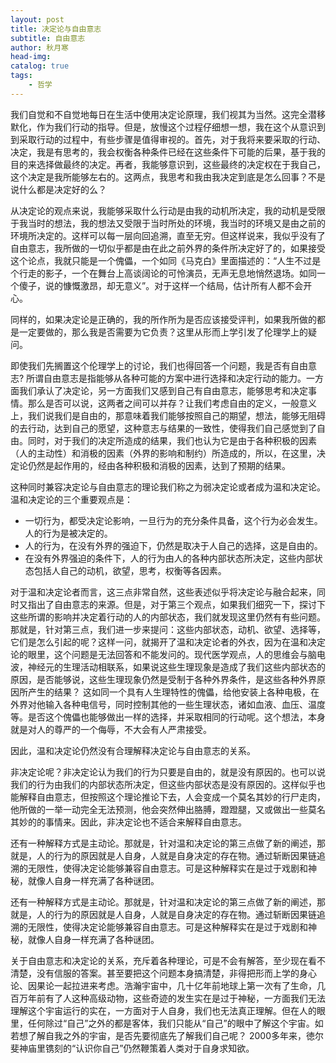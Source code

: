 ```yaml
---
layout: post
title: 决定论与自由意志
subtitle: 自由意志
author: 秋月寒
head-img: 
catalog: true
tags:
    - 哲学
---
```


我们自觉和不自觉地每日在生活中使用决定论原理，我们视其为当然。这完全潜移默化，作为我们行动的指导。但是，放慢这个过程仔细想一想，我在这个从意识到到采取行动的过程中，有些步骤是值得审视的。首先，对于我将来要采取的行动、决定，我是有思考的，我会权衡各种条件已经在这些条件下可能的后果，基于我的目的来选择做最终的决定。再者，我能够意识到，这些最终的决定权在于我自己，这个决定是我所能够左右的。这两点，我思考和我由我决定到底是怎么回事？不是说什么都是决定好的么？

从决定论的观点来说，我能够采取什么行动是由我的动机所决定，我的动机是受限于我当时的想法，我的想法又受限于当时所处的环境，我当时的环境又是由之前的环境所决定的。这样可以每一层向回追溯，直至无穷。但这样说来，我似乎没有了自由意志，我所做的一切似乎都是由在此之前外界的条件所决定好了的，如果接受这个论点，我就只能是一个傀儡，一个如同《马克白》里面描述的：“人生不过是个行走的影子，一个在舞台上高谈阔论的可怜演员，无声无息地悄然退场。如同一个傻子，说的慷慨激昂，却无意义”。对于这样一个结局，估计所有人都不会开心。

同样的，如果决定论是正确的，我的所作所为是否应该接受评判，如果我所做的都是一定要做的，那么我是否需要为它负责？这里从形而上学引发了伦理学上的疑问。

即使我们先搁置这个伦理学上的讨论，我们也得回答一个问题，我是否有自由意志? 所谓自由意志是指能够从各种可能的方案中进行选择和决定行动的能力。一方面我们承认了决定论，另一方面我们又感到自己有自由意志，能够思考和决定事情。那么是否可以说，这两者之间可以并存？让我们考虑自由的定义，一般意义上，我们说我们是自由的，那意味着我们能够按照自己的期望，想法，能够无阻碍的去行动，达到自己的愿望，这种意志与结果的一致性，使得我们自己感觉到了自由。同时，对于我们的决定所造成的结果，我们也认为它是由于各种积极的因素（人的主动性）和消极的因素（外界的影响和制约）所造成的，所以，在这里，决定论仍然是起作用的，经由各种积极和消极的因素，达到了预期的结果。

这种同时兼容决定论与自由意志的理论我们称之为弱决定论或者成为温和决定论。温和决定论的三个重要观点是：

* 一切行为，都受决定论影响，一旦行为的充分条件具备，这个行为必会发生。人的行为是被决定的。
* 人的行为，在没有外界的强迫下，仍然是取决于人自己的选择，这是自由的。
* 在没有外界强迫的条件下，人的行为由人的各种内部状态所决定，这些内部状态包括人自己的动机，欲望，思考，权衡等各因素。

对于温和决定论者而言，这三点非常自然，这些表述似乎将决定论与融合起来，同时又指出了自由意志的来源。但是，对于第三个观点，如果我们细究一下，探讨下这些所谓的影响并决定着行动的人的内部状态，我们就发现这里仍然有有些问题。那就是，针对第三点，我们进一步来提问：这些内部状态，动机、欲望、选择等，它们是怎么引起的呢？这样一问，就揭开了温和决定论者的外衣，因为在温和决定论的眼里，这个问题是无法回答和不能发问的。现代医学观点，人的思维会与脑电波，神经元的生理活动相联系，如果说这些生理现象是造成了我们这些内部状态的原因，是否能够说，这些生理现象仍然是受制于各种外界条件，是这些各种外界原因所产生的结果？ 这如同一个具有人生理特性的傀儡，给他安装上各种电极，在外界对他输入各种电信号，同时控制其他的一些生理状态，诸如血液、血压、温度等。是否这个傀儡也能够做出一样的选择，并采取相同的行动呢。这个想法，本身就是对人的尊严的一个侮辱，不大会有人严肃接受。

因此，温和决定论仍然没有合理解释决定论与自由意志的关系。

非决定论呢？非决定论认为我们的行为只要是自由的，就是没有原因的。也可以说我们的行为由我们的内部状态所决定，但这些内部状态是没有原因的。这样似乎也能解释自由意志，但按照这个理论推论下去，人会变成一个莫名其妙的行尸走肉，他所做的一举一动完全无法预测，他会突然伸出胳膊，蹬蹬腿，又或做出一些莫名其妙的的事情来。因此，非决定论也不适合来解释自由意志。

还有一种解释方式是主动论。那就是，针对温和决定论的第三点做了新的阐述，那就是，人的行为的原因就是人自身，人就是自身决定的存在物。通过斩断因果链追溯的无限性，使得决定论能够兼容自由意志。可是这种解释实在是过于戏剧和神秘，就像人自身一样充满了各种谜团。

还有一种解释方式是主动论。那就是，针对温和决定论的第三点做了新的阐述，那就是，人的行为的原因就是人自身，人就是自身决定的存在物。通过斩断因果链追溯的无限性，使得决定论能够兼容自由意志。可是这种解释实在是过于戏剧和神秘，就像人自身一样充满了各种谜团。

关于自由意志和决定论的关系，充斥着各种理论，可是不会有解答，至少现在看不清楚，没有信服的答案。甚至要把这个问题本身搞清楚，非得把形而上学的身心论、因果论一起拉进来考虑。浩瀚宇宙中，几十亿年前地球上第一次有了生命，几百万年前有了人这种高级动物，这些奇迹的发生实在是过于神秘，一方面我们无法理解这个宇宙运行的实在，一方面对于人自身，我们也无法真正理解。但在人的眼里，任何除过“自己”之外的都是客体，我们只能从“自己”的眼中了解这个宇宙。如若想了解自我之外的宇宙，是否先要彻底先了解我们自己呢？ 2000多年来，徳尔斐神庙里镌刻的“认识你自己”仍然鞭策着人类对于自身求知欲。

